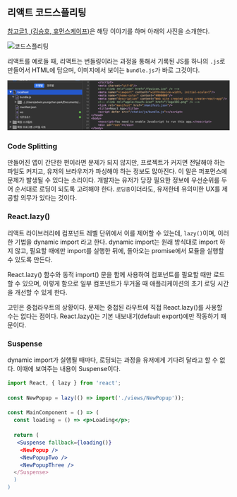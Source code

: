 ## 리액트 코드스플리팅

[참고글1, (김승호, 휴먼스케이프)](https://medium.com/humanscape-tech/react에서-해보는-코드-스플리팅-code-splitting-56c9c7a1baa4)은 해당 이야기를 하며 아래의 사진을 소개한다. 

<img src="https://miro.medium.com/v2/resize:fit:1400/format:webp/0*XFWjCMxz7wLnDDMl.png" width="500px" alt="코드스플리팅">

리액트를 예로들 때, 리액트는 번들링이라는 과정을 통해서 기록된 JS를 하나의 `.js`로 만들어서 HTML에 담으며, 이미지에서 보이는 `bundle.js`가 바로 그것이다. 

<img src="../img/코드스플리팅(1).png">

### Code Splitting 
만들어진 앱이 간단한 편이라면 문제가 되지 않지만, 프로젝트가 커지면 전달해야 하는 파일도 커지고, 유저의 브라우저가 파싱해야 하는 정보도 많아진다. 이 말은 퍼포먼스에 문제가 발생될 수 있다는 소리이다. 개발자는 유저가 당장 필요한 정보에 우선순위를 두어 순서대로 로딩이 되도록 고려해야 한다. `로딩중`이더라도, 유저한테 유의미한 UX를 제공할 의무가 있다는 것이다. 

### React.lazy()
리액트 라이브러리에 컴포넌트 레벨 단위에서 이를 제어할 수 있는데, `lazy()`이며, 이러한 기법을 dynamic import 라고 한다. dynamic import는 원래 방식대로 import 하지 않고, 필요할 때에만 import를 실행한 뒤에, 돌아오는 promise에서 모듈을 실행할 수 있도록 만든다. 

React.lazy() 함수와 동적 import() 문을 함께 사용하여 컴포넌트를 필요할 때만 로드할 수 있으며, 이렇게 함으로 일부 컴포넌트가 무거울 때 애플리케이션의 초기 로딩 시간을 개선할 수 있게 한다. 

고민은 중첩라우트의 상황이다. 문제는 중첩된 라우트에 직접 React.lazy()를 사용할 수는 없다는 점이다. React.lazy()는 기본 내보내기(default export)에만 작동하기 때문이다. 

### Suspense 
dynamic import가 실행될 때마다, 로딩되는 과정을 유저에게 기다려 달라고 할 수 없다. 이때에 보여주는 내용이 Suspense이다. 

```jsx
import React, { lazy } from 'react';

const NewPopup = lazy(() => import('./views/NewPopup'));

const MainComponent = () => (
  const loading = () => <p>Loading</p>;

  return (
   <Suspense fallback={loading()}
    <NewPopup />
    <NewPopupTwo />
    <NewPopupThree />
  </Suspense>
  )
)
```